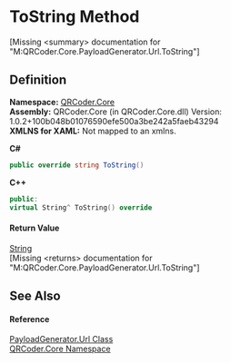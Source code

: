 # ToString Method


\[Missing &lt;summary&gt; documentation for "M:QRCoder.Core.PayloadGenerator.Url.ToString"\]



## Definition
**Namespace:** <a href="N_QRCoder_Core.md">QRCoder.Core</a>  
**Assembly:** QRCoder.Core (in QRCoder.Core.dll) Version: 1.0.2+100b048b01076590efe500a3be242a5faeb43294  
**XMLNS for XAML:** Not mapped to an xmlns.

**C#**
``` C#
public override string ToString()
```
**C++**
``` C++
public:
virtual String^ ToString() override
```



#### Return Value
<a href="https://learn.microsoft.com/dotnet/api/system.string" target="_blank" rel="noopener noreferrer">String</a>  
\[Missing &lt;returns&gt; documentation for "M:QRCoder.Core.PayloadGenerator.Url.ToString"\]

## See Also


#### Reference
<a href="T_QRCoder_Core_PayloadGenerator_Url.md">PayloadGenerator.Url Class</a>  
<a href="N_QRCoder_Core.md">QRCoder.Core Namespace</a>  
